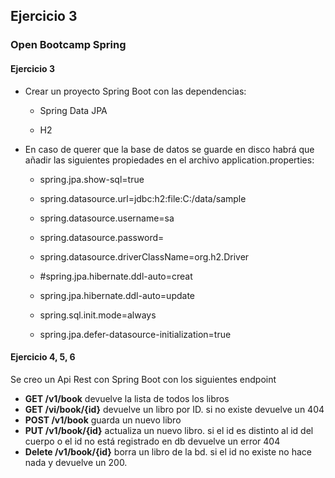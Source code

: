 ## Ejercicio 3

### Open Bootcamp Spring

#### Ejercicio 3
- Crear un proyecto Spring Boot con las dependencias:

    - Spring Data JPA

    - H2

- En caso de querer que la base de datos se guarde en disco habrá que añadir las siguientes propiedades en el 
  archivo application.properties:

    - spring.jpa.show-sql=true

    - spring.datasource.url=jdbc:h2:file:C:/data/sample

    - spring.datasource.username=sa

    - spring.datasource.password=

    - spring.datasource.driverClassName=org.h2.Driver

    - #spring.jpa.hibernate.ddl-auto=creat

    - spring.jpa.hibernate.ddl-auto=update

    - spring.sql.init.mode=always

    - spring.jpa.defer-datasource-initialization=true

#### Ejercicio 4, 5, 6
Se creo un Api Rest con Spring Boot con los siguientes endpoint
- **GET /v1/book**  devuelve la lista de todos los libros
- **GET /vi/book/{id}** devuelve un libro por ID. si no existe devuelve un 404
- **POST /v1/book** guarda un nuevo libro
- **PUT /v1/book/{id}**  actualiza un nuevo libro. si el id es distinto al id del cuerpo o el id no está registrado en db devuelve un error 404
- **Delete /v1/book/{id}** borra un libro de la bd. si el id no existe no hace nada y devuelve un 200. 